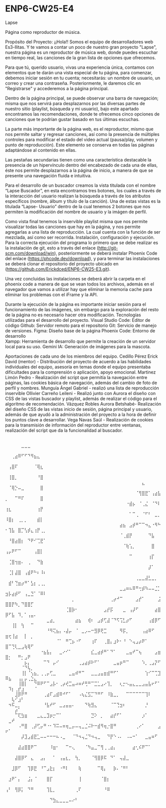 # ENP6-CW25-E4

Lapse 

Página como reproductor de música.

Propósito del Proyecto:
¡¡Hola!! Somos el equipo de desarrolladores web Es3-llitas. Y te vamos a contar un poco de nuestro gran proyecto "Lapse", nuestra página es un reproductor de música web, donde puedes escuchar en tiempo real, las canciones de la gran lista de opciones que ofrecemos.

Para que tú, querido usuario, vivas una experiencia única, contamos con elementos que te darán una vista especial de tu página, para comenzar, debemos iniciar sesión en tu cuenta; necesitarás: un nombre de usuario, un correo y crear una contraseña. Posteriormente, le daremos clic en "Registrarse" y accederemos a la página principal. 

Dentro de la página principal, se puede observar una barra de navegación; misma que nos servirá para desplazarnos por las diversas partes de nuestro sitio (playlist, búsqueda y mi usuario), bajo este apartado encontramos las recomendaciones, donde te ofrecemos cinco opciones de canciones que te podrían gustar basado en tus últimas escuchas. 

La parte más importante de la página web, es el reproductor, mismo que nos permite saltar y regresar canciones, así como la presencia de múltiples controles para modificar el estado del video actual (pausa/play, volumen y punto de reproducción). Este elemento se conserva en todas las páginas adaptándose al contenido en ellas.

Las pestañas secundarias tienen como una característica destacable la presencia de un hipervínculo dentro del encabezado de cada una de ellas, éste nos permite desplazarnos a la página de inicio, a manera  de que se presente una navegación fluida e intuitiva.
 
Para el desarrollo de un buscador creamos la vista titulada con el nombre “Lapse Buscador”, en esta encontramos tres botones, los cuales a través de la interacción del usuario realizan la búsqueda a través de los atributos específicos (nombre, álbum y título de la canción). 
Una de estas vistas es la titulada “Lapse- Usuario” dentro de la cual tenemos 2 botones que nos permiten la modificación del nombre de usuario y la imágen de perfil. 

Como vista final tenemos la inservible playlist misma que nos permite visualizar todas las canciones que hay en la página, y nos permite agregarlas a una lista de reproducción. La cual cuenta con la función de ser mezclada, así como ser recorrida.
Instalación, configuración y ejecución.
Para la correcta ejecución del programa lo primero que se debe realizar es la instalación de git, esto a través del enlace (http://git-scm.com/download/win), posteriormente se deberá instalar Phoenix Code del enlace (https://phcode.dev/download), y para terminar las instalaciones se deberá clonar el repositorio del proyecto ubicado en (https://github.com/Erickdced/ENP6-CW25-E3.git).

Una vez concluidas las instalaciones se deberá abrir la carpeta en el phoenix code a manera de que se vean todos los archivos, además en el navegador que vamos a utilizar hay que eliminar la memoria cache para eliminar los problemas con el iFrame y la API.

Durante la ejecución de la página es importante iniciar sesión para el funcionamiento de las imágenes, sin embargo para la exploración del resto de la página no es necesario hacer otra modificación.
Tecnologías utilizadas para el desarrollo del proyecto.
Visual Studio Code:  Editor de código
Github: Servidor remoto para el repositorio
Git: Servicio de manejo de versiones. 
Figma: Diseño base de la página
Phoenix Code: Entorno de desarrollo   
Xampp: Herramienta de desarrollo que permite la creación de un servidor local para su uso.
Gemini IA:  Generación de imágenes para la mascota. 

 Aportaciones de cada uno de los miembros del equipo.
Cedillo Pérez Erick David (mentor) - Distribución del proyecto de acuerdo a las habilidades individuales del equipo, asesoría en temas donde el equipo presentaba dificultades para la comprensión o aplicación,  apoyo emocional.
Martinez Limón Pedro - Realización del script que permitía la navegación entre páginas, las cookies básica de navegación, además del cambio de foto de perfil y nombres.
Munguía Ángel Gabriel - realizó una lista de reproducción inservible
Ollivier Carreño Leileni - Realizó junto con Aurora el diseño con CSS de las vistas buscador y playlist, además de realizar el código para el algoritmo de recomendación. 
Vázquez Robles Aurora Betshabé- Realización del diseño CSS de las vistas inicio de sesión, página principal y usuario, además de que ayudó a la administración del proyecto a la hora de definir los puntos clave a desarrollar.
Vega Navas Saúl - Realización de cookies para la transmisión de información del reproductor entre ventanas, realización del script que da la funcionalidad al buscador.


⠀⠀⠀⠀⠀⠀⠀⠀⠀⠀⠀⠀⠀⠀⠀⠀⠀⠀⠀⠀⠀⠀⠀⠀⠀⠀⠀⠀⠀⠀⠀⠀⠀⠀⠀⠀⠀⠀⠀⠀⠀⠀⠀⠀⠀⠀⠀⠀⠀⠀⠀⠀⠀⠀⣀⣀⣀⠀⠀⠀⠀⠀
⠀⠀⠀⠀⠀⠀⠀⠀⠀⠀⠀⠀⠀⠀⠀⠀⠀⠀⠀⠀⠀⠀⠀⠀⠀⠀⠀⠀⠀⠀⠀⠀⠀⠀⠀⠀⠀⠀⠀⠀⠀⠀⠀⠀⠀⠀⠀⠀⠀⠀⠀⢀⣴⠿⠋⠋⠙⠻⣦⣄⠀⠀
⠀⠀⠀⠀⠀⠀⠀⠀⠀⠀⠀⠀⠀⠀⠀⠀⠀⠀⠀⠀⠀⠀⠀⠀⠀⠀⠀⠀⠀⠀⠀⠀⠀⠀⠀⠀⠀⠀⠀⠀⠀⠀⠀⠀⠀⠀⠀⠀⠀⠀⢠⣿⠏⠀⠀⠀⠀⠀⠈⢿⣆⠀
⠀⠀⠀⠀⠀⠀⠀⠀⠀⠀⠀⠀⠀⠀⠀⠀⠀⠀⠀⠀⠀⠀⠀⠀⠀⠀⠀⠀⠀⠀⠀⠀⠀⠀⠀⠀⠀⠀⠀⠀⠀⠀⠀⠀⠀⠀⠀⠀⠀⠀⢸⣿⡀⠀⠀⠀⠀⠀⠀⠘⣿⠀
⠀⠀⠀⠀⠀⠀⠀⠀⠀⠀⠀⠀⠀⠀⠀⠀⠀⠀⠀⠀⠀⠀⠀⠀⠀⠀⠀⠀⠀⠀⠀⠀⠀⠀⠀⠀⠀⠀⠀⠀⠀⠀⠀⣄⠀⠀⠀⠀⠀⠀⠈⢿⡑⠤⣀⠀⠀⠀⠀⠀⣿⠀
⠀⠀⠀⠀⠀⠀⠀⠀⠀⠀⠀⠀⠀⠀⠀⠀⠀⠀⠀⠀⠀⠀⠀⠀⠀⠀⠀⠀⠀⠀⠀⠀⠀⠀⠀⠀⠀⠀⠀⠀⠀⠈⢻⣿⣟⠁⢠⣴⣧⡀⠀⠀⠉⠛⠏⠀⠀⠀⠀⠀⣿⠀
⠀⠀⠀⠀⠀⠀⠀⠀⠀⠀⠀⠀⠀⠀⠀⠀⠀⠀⠀⠀⠀⠀⠀⠀⠀⠀⠀⠀⠀⠀⠀⠀⠀⠀⠀⠀⠀⠀⠐⣾⡦⠀⠈⢀⣌⠀⠈⠙⠇⢰⣆⠀⠀⠀⠀⠀⠀⠀⠀⢰⡟⠀
⠀⠀⠀⠀⠀⠀⠀⠀⠀⠀⠀⠀⠀⠀⠀⠀⠀⠀⠀⠀⠀⠀⠀⠀⠀⠀⠀⠀⠀⠀⠀⠀⠀⠀⠀⠀⠀⠀⠀⠁⠉⢀⠀⠈⠋⠃⠀⣀⡀⠸⣿⡆⠀⢀⡀⡀⠀⠀⠀⣾⡇⠀
⠀⠀⠀⠀⠀⠀⠀⠀⠀⠀⠀⠀⠀⠀⠀⠀⠀⠀⠀⠀⠀⠀⠀⠀⠀⠀⠀⠀⠀⠀⠀⠀⠀⠀⠀⠀⣴⣦⠀⣠⡾⠛⠉⠉⠲⣄⠐⠻⠓⠂⢹⣧⠀⣿⡉⢣⡾⣄⢰⡟⢀⡀
⠀⠀⠀⠀⠀⠀⠀⠀⠀⠀⠀⠀⠀⠀⠀⠀⠀⠀⠀⠀⠀⠀⠀⠀⠀⠀⠀⠀⠀⠀⠀⠀⠀⠀⠀⠀⠈⢀⣾⡟⠀⠀⠀⠀⠀⠙⣧⠀⠀⠀⠘⣿⣴⣿⡆⠀⠙⠟⠊⢉⣟⠁
⠀⠀⠀⠀⠀⠀⠀⠀⠀⠀⠀⠀⠀⠀⠀⠀⠀⠀⠀⠀⠀⠀⠀⠀⠀⠀⠀⠀⠀⠀⠀⠀⠀⠀⠀⠀⠀⠈⢷⢡⡀⠀⠀⠀⠀⠀⣿⠀⠀⢠⡤⠟⠋⠉⠀⠀⠀⠀⢠⣿⡇⠀
⠀⠀⠀⠀⠀⠀⠀⠀⠀⠀⠀⠀⠀⠀⠀⠀⠀⠀⠀⠀⠀⠀⠀⠀⠀⠀⠀⠀⠀⠀⠀⠀⠀⠀⠀⠀⠀⠀⠀⠉⠀⠀⠀⠀⠀⢰⡏⠀⠀⠀⢈⣿⢲⣶⠄⠀⢀⠀⠀⠙⣷⠀
⠀⠀⠀⠀⠀⠀⠀⠀⠀⠀⠀⠀⠀⠀⠀⠀⠀⠀⠀⠀⠀⠀⠀⠀⠀⠀⠀⠀⠀⠀⠀⠀⠀⠀⠀⠀⠀⠀⠀⠀⠀⠀⠀⠀⠀⡼⠁⠀⠀⠀⢈⡇⣼⣿⠀⢠⣾⠟⠓⠆⠸⠆
⠀⠀⠀⠀⠀⠀⠀⠀⠀⠀⠀⠀⠀⠀⠀⠀⠀⠀⠀⠀⠀⠀⠀⠀⠀⠀⠀⠀⠀⠀⠀⠀⠀⠀⠀⠀⠀⠀⠀⠀⠀⢀⣀⣀⣼⣃⣀⡀⠀⠀⣾⠃⢙⣶⡴⠛⠁⣣⡆⢀⢀⡀
⠀⠀⠀⠀⠀⠀⠀⠀⠀⠀⠀⠀⠀⠀⠀⠀⠀⠀⠀⠀⠀⠀⠀⠀⠀⠀⠀⠀⠀⠀⠀⠀⠀⠀⠀⠀⣀⣠⠶⠦⠿⠛⢒⡾⠳⠤⠤⣈⡁⣲⡧⣴⡾⠋⠀⢠⣀⣙⠁⠈⠿⠇
⠀⠀⠀⠀⠀⠀⠀⠀⠀⠀⠀⠀⠀⠀⠀⠀⠀⠀⠀⠀⠀⡀⠀⠀⠀⠀⠀⠀⠀⠀⠀⠀⠀⢀⡴⠚⠉⠀⠀⠀⠀⣠⡞⠁⠀⠀⠀⠀⣨⣿⣿⡟⠳⡀⠙⣿⣿⡋⠀⠀⠀⠀
⠀⠀⠀⠀⠀⠀⠀⠀⠀⠀⠀⠀⠀⠀⠀⠀⠀⠀⠀⢈⣿⡷⠂⠀⠀⠀⠀⠀⠀⠀⠀⣠⡞⡯⠀⠀⠀⣀⠀⢠⡼⠋⠀⠀⠀⠀⠀⣴⣿⡿⠋⣧⠀⠹⡀⠁⢠⣤⠄⠀⠀⠀
⠀⠀⠀⠀⠀⠀⠀⠀⠀⠀⠀⠀⠀⣀⣴⡀⠀⠀⠀⠀⠀⠀⣴⣦⠀⠀⢾⠆⠀⣠⡾⢋⣼⠈⠙⠫⢩⣃⡴⠋⠀⠀⠀⠀⠀⢠⣾⡿⠋⠀⠀⢸⡇⠀⢳⠀⠀⠉⠀⠀⠀⠀
⠀⠀⠀⠀⠀⠀⠀⠀⠀⠀⠀⠀⠀⠘⠻⢍⣦⡄⠠⣼⡤⠀⠈⠀⣀⡠⠤⠒⣻⡿⢟⣉⠀⠀⠀⠀⠻⡯⡀⠀⠀⠀⠀⢠⣴⠿⠋⠀⠀⣶⢖⢸⣴⠀⠀⡇⠀⡀⠀⠀⠀⠀
⠀⠀⠀⠀⠀⠀⠀⠀⠀⠀⠀⠀⠀⠀⠀⠀⠈⠁⠀⠛⢉⡦⠐⠋⠀⠀⠀⢰⠏⠀⠀⢀⣿⡄⣰⠗⠂⠘⠀⠑⢤⣠⡴⠟⠁⠀⠀⠀⠀⣿⠉⢙⢇⣀⣠⢷⢿⠋⠀⠀⠀⠀
⠀⠀⠀⠀⠀⠀⠀⠀⠀⠀⠀⠐⣦⣧⡄⠀⠀⣀⠔⠊⠁⠀⠀⠀⠀⠀⠀⣎⣀⣴⡾⠛⠁⠙⠁⠀⠀⠀⣀⣤⠞⠉⢦⠀⠀⠀⠀⣠⣶⣿⡂⠀⠀⠛⡂⣠⠟⠀⠀⠀⠀⠀
⠀⠀⠀⠀⠀⠀⡦⡄⠀⠀⠀⠀⠉⠙⠀⡤⠊⠀⠀⠀⠀⠀⠀⢀⣠⣴⡾⠗⠋⠁⠀⠀⠀⠀⣀⣤⡶⠛⠉⠀⠀⠀⠀⠱⡀⢀⣠⡝⠋⠀⠀⠀⠀⠀⠈⠙⢧⡀⠀⠀⠀⠀
⠀⠀⠀⠀⠀⢸⡇⠈⢢⣦⡀⢀⢀⡤⢋⣀⠀⠀⠀⠀⣀⣤⠾⠛⠉⠀⠀⣀⣀⣠⣤⣶⣾⠛⠋⠁⠀⠀⠀⠀⠀⠀⠀⠀⢱⠊⠉⢉⣹⠿⣦⠀⠀⢠⡄⡤⢀⣑⣄⠀⠀⠀
⠀⠀⠀⠀⢸⣿⡇⠀⠀⠙⠿⠟⠋⠉⣠⡧⠂⢀⡴⢞⣉⣤⠴⠶⠞⢛⠛⠉⣉⣁⣠⠔⢹⡀⠀⠀⢆⡒⠢⣤⣄⣀⣀⣠⣤⣧⠖⠋⠁⠀⠹⡆⢀⡞⣰⠀⠀⠀⠈⠀⠀⠀
⠀⠀⠀⣸⡿⠟⠛⠀⠀⠀⠀⠀⢀⣴⠏⣠⣾⠿⠚⠋⠁⠀⠀⠠⢦⣌⣫⡉⠙⠛⠋⠀⠸⣷⣀⡀⠀⠀⠉⠉⠉⠉⠉⠉⢹⠇⠀⠀⠀⠀⠀⢧⠊⣰⠃⠀⠀⠀⠀⠀⠀⠀
⠀⠲⠯⣀⡀⠀⠀⠀⠀⠀⠀⠀⠘⣧⠞⠋⠀⣀⣠⣤⣤⠄⠀⠀⠀⠙⢷⣻⣄⠀⠀⠀⠀⠈⠉⢙⣲⠆⠀⠀⠀⠀⠀⠀⡘⠀⠀⠀⠀⠀⠀⠀⡴⠁⠀⠀⠀⠀⠀⠀⠀⠀
⠀⠀⠀⠉⢏⣳⣶⠀⠀⠀⣀⣄⣀⣹⡶⡒⠉⠁⠀⠀⠀⠀⠀⠀⠀⠀⠀⣙⠕⠀⡀⠀⠀⣴⡞⠋⠁⠀⠀⠀⠀⠀⠀⡰⠁⠀⠀⠀⠀⠀⣀⠞⠀⠀⠀⠀⠀⠀⠀⠀⠀⠀
⠀⠀⠀⠀⠠⠛⣿⠀⢀⡼⢋⡤⠛⠐⠂⠹⠭⠤⠶⢶⣀⡤⠤⢤⣀⣈⠬⠗⠒⣾⠻⢶⡐⣿⠛⠀⠀⠀⠀⠀⠀⢀⠔⠁⠀⠀⠀⠀⣠⠖⠁⠀⠀⠀⠀⠀⠀⠀⠀⠀⠀⠀
⠀⠀⠀⠀⠀⡼⣹⣠⣾⣟⣁⠤⠤⠒⠒⠒⠦⠠⣀⠀⠀⠈⠙⠲⢤⣈⠙⠲⢤⣀⠀⠀⠙⡟⠑⠠⠄⠀⠠⠤⠒⠁⠀⠀⣀⣤⠶⠋⠀⠀⠀⠀⠀⠀⠀⠀⠀⠀⠀⠀⠀⠀
⠀⠀⠀⠀⣼⣴⣿⣿⠟⠉⠀⠀⠀⠀⠸⣶⠂⠀⠀⠉⠒⢄⠀⠀⠀⠈⠳⣤⣀⠉⢻⢀⢀⣴⡄⠀⠀⠀⠀⠀⣴⢂⠮⠟⠉⠁⠀⠀⠀⠀⠀⠀⠀⠀⠀⠀⠀⠀⠀⠀⠀⠀
⠀⠀⠀⣼⣿⡿⠋⠀⣄⠀⠀⣠⡄⠀⠀⠁⠀⢠⣤⣆⡀⠀⢳⡀⠀⠀⠀⠈⢻⣿⡿⠯⠀⠙⠁⠀⢤⣼⣀⠀⠀⠀⠀⠀⠀⠀⠀⠀⠀⠀⠀⠀⠀⠀⠀⠀⠀⠀⠀⠀⠀⠀
⠀⠀⣸⡿⠋⠀⠀⢹⡿⣟⠀⠘⠉⣠⣗⡆⠀⠐⠛⠇⠀⠀⠀⢷⠀⠀⠀⠀⠀⠉⢿⡄⠀⠀⡷⠄⠈⠛⠃⠀⠀⠀⠀⠀⠀⠀⠀⠀⠀⠀⠀⠀⠀⠀⠀⠀⠀⠀⠀⠀⠀⠀
⠀⣰⠟⠁⡄⠀⠀⣨⡄⠈⠀⠀⠀⣿⡏⠀⠀⠀⠀⠀⠀⠀⠀⢸⠀⠀⠀⠀⠀⠀⠈⣿⡆⠀⠀⠀⠀⠀⠀⠀⠀⠀⠀⠀⠀⠀⠀⠀⠀⠀⠀⠀⠀⠀⠀⠀⠀⠀⠀⠀⠀⠀
⢠⠃⠀⢻⡿⡅⠀⠙⠛⠀⠀⠀⠀⢹⣇⡀⠀⠀⠀⠀⠀⠀⢀⠏⠀⠀⠀⠀⠀⠀⠀⠘⠿⠀⠀⠀⠀⠀⠀⠀⠀⠀⠀⠀⠀⠀⠀⠀⠀⠀⠀⠀⠀⠀⠀⠀⠀⠀⠀⠀⠀⠀
⠀⠀⠀⠀⠀⠀⠀⠀⠀⠀⠀⠀⠀⠀⠙⣳⣄⣀⣀⣀⠤⠔⠃⠀⠀⠀⠀⠀⠀⠀⠀⠀⠀⠀⠀⠀⠀⠀⠀⠀⠀⠀⠀⠀⠀⠀⠀⠀⠀⠀⠀⠀⠀⠀⠀⠀⠀⠀⠀⠀⠀⠀